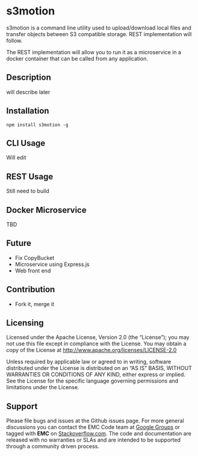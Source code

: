 s3motion
======================
s3motion is a command line utility used to upload/download local files and transfer objects between S3 compatible storage. REST implementation will follow.

The REST implementation will allow you to run it as a microservice in a docker container that can be called from any application.

## Description
will describe later

## Installation
```npm install s3motion -g```

## CLI Usage
Will edit

## REST Usage
Still need to build

## Docker Microservice
TBD

## Future
- Fix CopyBucket
- Microservice using Express.js
- Web front end

## Contribution
- Fork it, merge it

Licensing
---------
Licensed under the Apache License, Version 2.0 (the “License”); you may not use this file except in compliance with the License. You may obtain a copy of the License at <http://www.apache.org/licenses/LICENSE-2.0>

Unless required by applicable law or agreed to in writing, software distributed under the License is distributed on an “AS IS” BASIS, WITHOUT WARRANTIES OR CONDITIONS OF ANY KIND, either express or implied. See the License for the specific language governing permissions and limitations under the License.

Support
-------
Please file bugs and issues at the Github issues page. For more general discussions you can contact the EMC Code team at <a href="https://groups.google.com/forum/#!forum/emccode-users">Google Groups</a> or tagged with **EMC** on <a href="https://stackoverflow.com">Stackoverflow.com</a>. The code and documentation are released with no warranties or SLAs and are intended to be supported through a community driven process.